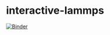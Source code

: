 # interactive-lammps

[![Binder](https://mybinder.org/badge_logo.svg)](https://mybinder.org/v2/gh/utkugurel/interactive-lammps/test?labpath=interactive-lammps.ipynb)
